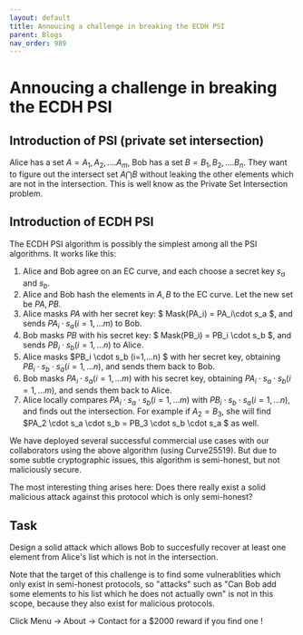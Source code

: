 ```yaml
---
layout: default
title: Annoucing a challenge in breaking the ECDH PSI
parent: Blogs
nav_order: 989
---
```


# Annoucing a challenge in breaking the ECDH PSI


## Introduction of PSI (private set intersection)

Alice has a set $A={A_1, A_2, .... A_m}$, Bob has a set $B={B_1, B_2, .... B_n}$. 
They want to figure out the intersect set $A \bigcap B$ without leaking the other elements which are not in the intersection. 
This is well know as the Private Set Intersection problem.

## Introduction of ECDH PSI

The ECDH PSI algorithm is possibly the simplest among all the PSI algorithms. It works like this:

1. Alice and Bob agree on an EC curve, and each choose a secret key $s_a$ and $s_b$.
2. Alice  and Bob hash the elements in $A,B$ to the EC curve. Let the new set be $PA,PB$.
3. Alice masks $PA$ with her secret key: $ Mask(PA_i) = PA_i\cdot s_a $, and sends ${PA_i\cdot s_a} (i=1,...m)$ to Bob.
4. Bob masks $PB$ with his secret key: $ Mask(PB_i) = PB_i \cdot s_b $, and sends ${PB_i\cdot s_b} (i=1,...n)$ to Alice.
5. Alice masks $PB_i \cdot s_b (i=1,...n) $ with her secret key, obtaining $PB_i \cdot s_b \cdot s_a (i=1,...n)$, and sends them back to Bob.
6. Bob masks $PA_i \cdot s_a (i=1,...m)$ with his secret key, obtaining $PA_i \cdot s_a \cdot s_b (i=1,...m)$, and sends them back to Alice.
7. Alice locally compares ${PA_i \cdot s_a \cdot s_b} (i=1,...m)$ with ${PB_i \cdot s_b \cdot s_a} (i=1,...n)$, and finds out the intersection. For example if $A_2 = B_3$, she will find
$PA_2 \cdot s_a \cdot s_b = PB_3 \cdot s_b \cdot s_a $ as well.

We have deployed several successful commercial use cases with our collaborators using the above algorithm (using Curve25519). But due to some subtle cryptographic issues, this algorithm is semi-honest, but not maliciously secure.

The most interesting thing arises here: Does there really exist a solid malicious attack against this protocol which is only semi-honest?



## Task

Design a solid attack which allows Bob to succesfully recover at least one element from 
Alice's list which is not in the intersection.

Note that the target of this challenge is to find some vulnerablities which only exist in semi-honest protocols, so "attacks" such as "Can Bob add some elements to his list which he does not actually own" is not in this scope, because they also exist for malicious protocols.

Click Menu -> About -> Contact for a $2000 reward if you find one !
